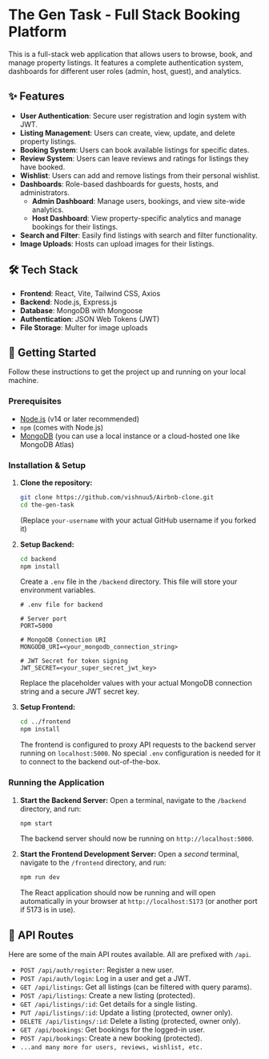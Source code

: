 # The Gen Task - Full Stack Booking Platform

This is a full-stack web application that allows users to browse, book, and manage property listings. It features a complete authentication system, dashboards for different user roles (admin, host, guest), and analytics.

## ✨ Features

- **User Authentication**: Secure user registration and login system with JWT.
- **Listing Management**: Users can create, view, update, and delete property listings.
- **Booking System**: Users can book available listings for specific dates.
- **Review System**: Users can leave reviews and ratings for listings they have booked.
- **Wishlist**: Users can add and remove listings from their personal wishlist.
- **Dashboards**: Role-based dashboards for guests, hosts, and administrators.
  - **Admin Dashboard**: Manage users, bookings, and view site-wide analytics.
  - **Host Dashboard**: View property-specific analytics and manage bookings for their listings.
- **Search and Filter**: Easily find listings with search and filter functionality.
- **Image Uploads**: Hosts can upload images for their listings.

## 🛠️ Tech Stack

- **Frontend**: React, Vite, Tailwind CSS, Axios
- **Backend**: Node.js, Express.js
- **Database**: MongoDB with Mongoose
- **Authentication**: JSON Web Tokens (JWT)
- **File Storage**: Multer for image uploads

## 🚀 Getting Started

Follow these instructions to get the project up and running on your local machine.

### Prerequisites

- [Node.js](https://nodejs.org/) (v14 or later recommended)
- `npm` (comes with Node.js)
- [MongoDB](https://www.mongodb.com/try/download/community) (you can use a local instance or a cloud-hosted one like MongoDB Atlas)

### Installation & Setup

1.  **Clone the repository:**
    ```bash
    git clone https://github.com/vishnuu5/Airbnb-clone.git
    cd the-gen-task
    ```
    (Replace `your-username` with your actual GitHub username if you forked it)

2.  **Setup Backend:**
    ```bash
    cd backend
    npm install
    ```
    Create a `.env` file in the `/backend` directory. This file will store your environment variables.
    ```
    # .env file for backend

    # Server port
    PORT=5000

    # MongoDB Connection URI
    MONGODB_URI=<your_mongodb_connection_string>

    # JWT Secret for token signing
    JWT_SECRET=<your_super_secret_jwt_key>
    ```
    Replace the placeholder values with your actual MongoDB connection string and a secure JWT secret key.

3.  **Setup Frontend:**
    ```bash
    cd ../frontend
    npm install
    ```
    The frontend is configured to proxy API requests to the backend server running on `localhost:5000`. No special `.env` configuration is needed for it to connect to the backend out-of-the-box.

### Running the Application

1.  **Start the Backend Server:**
    Open a terminal, navigate to the `/backend` directory, and run:
    ```bash
    npm start
    ```
    The backend server should now be running on `http://localhost:5000`.

2.  **Start the Frontend Development Server:**
    Open a *second* terminal, navigate to the `/frontend` directory, and run:
    ```bash
    npm run dev
    ```
    The React application should now be running and will open automatically in your browser at `http://localhost:5173` (or another port if 5173 is in use).



## 🔐 API Routes

Here are some of the main API routes available. All are prefixed with `/api`.

-   `POST /api/auth/register`: Register a new user.
-   `POST /api/auth/login`: Log in a user and get a JWT.
-   `GET /api/listings`: Get all listings (can be filtered with query params).
-   `POST /api/listings`: Create a new listing (protected).
-   `GET /api/listings/:id`: Get details for a single listing.
-   `PUT /api/listings/:id`: Update a listing (protected, owner only).
-   `DELETE /api/listings/:id`: Delete a listing (protected, owner only).
-   `GET /api/bookings`: Get bookings for the logged-in user.
-   `POST /api/bookings`: Create a new booking (protected).
-   `...and many more for users, reviews, wishlist, etc.`
